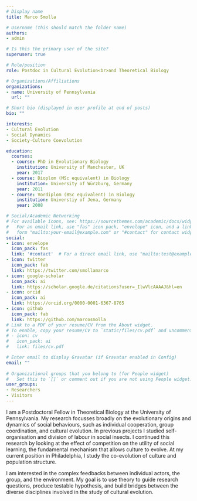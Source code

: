 ```yaml
---
# Display name
title: Marco Smolla

# Username (this should match the folder name)
authors:
- admin

# Is this the primary user of the site?
superuser: true

# Role/position
role: Postdoc in Cultural Evolution<br>and Theoretical Biology

# Organizations/Affiliations
organizations:
- name: University of Pennsylvania
  url: ""

# Short bio (displayed in user profile at end of posts)
bio: ""

interests:
- Cultural Evolution
- Social Dynamics
- Society-Culture Coevolution

education:
  courses:
  - course: PhD in Evolutionary Biology
    institution: University of Manchester, UK
    year: 2017
  - course: Dioplom (MSc equivalent) in Biology
    institution: University of Würzburg, Germany
    year: 2011
  - course: Vordiplom (BSc equivalent) in Biology
    institution: Universtiy of Jena, Germany
    year: 2008

# Social/Academic Networking
# For available icons, see: https://sourcethemes.com/academic/docs/widgets/#icons
#   For an email link, use "fas" icon pack, "envelope" icon, and a link in the
#   form "mailto:your-email@example.com" or "#contact" for contact widget.
social:
- icon: envelope
  icon_pack: fas
  link: '#contact'  # For a direct email link, use "mailto:test@example.org".
- icon: twitter
  icon_pack: fab
  link: https://twitter.com/smollamarco
- icon: google-scholar
  icon_pack: ai
  link: https://scholar.google.de/citations?user=_IlwVlcAAAAJ&hl=en
- icon: orcid
  icon_pack: ai
  link: https://orcid.org/0000-0001-6367-8765
- icon: github
  icon_pack: fab
  link: https://github.com/marcosmolla
# Link to a PDF of your resume/CV from the About widget.
# To enable, copy your resume/CV to `static/files/cv.pdf` and uncomment the lines below.  
# - icon: cv
#   icon_pack: ai
#   link: files/cv.pdf

# Enter email to display Gravatar (if Gravatar enabled in Config)
email: ""
  
# Organizational groups that you belong to (for People widget)
#   Set this to `[]` or comment out if you are not using People widget.  
user_groups:
- Researchers
- Visitors
---
```


I am a Postdoctoral Fellow in Theoretical Biology at the University of Pennsylvania. My research focusses broadly on the evolutionary origins and dynamics of social behaviours, such as individual cooperation, group coordination, and cultural evolution. In previous projects I studied self-organisation and division of labour in social insects. I continued this research by looking at the effect of competition on the utility of social learning, the fundamental mechanism that allows culture to evolve. At my current position in Philadelphia, I study the co-evolution of culture and population structure. 

I am interested in the complex feedbacks between individual actors, the group, and the environment. My goal is to use theory to guide research questions, produce testable hypothesis, and build bridges between the diverse disciplines involved in the study of cultural evolution.
